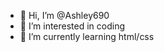 - 👋 Hi, I’m @Ashley690
- 👀 I’m interested in coding
- 🌱 I’m currently learning html/css

<!---
Ashley690/Ashley690 is a ✨ special ✨ repository because its `README.md` (this file) appears on your GitHub profile.
You can click the Preview link to take a look at your changes.
--->
